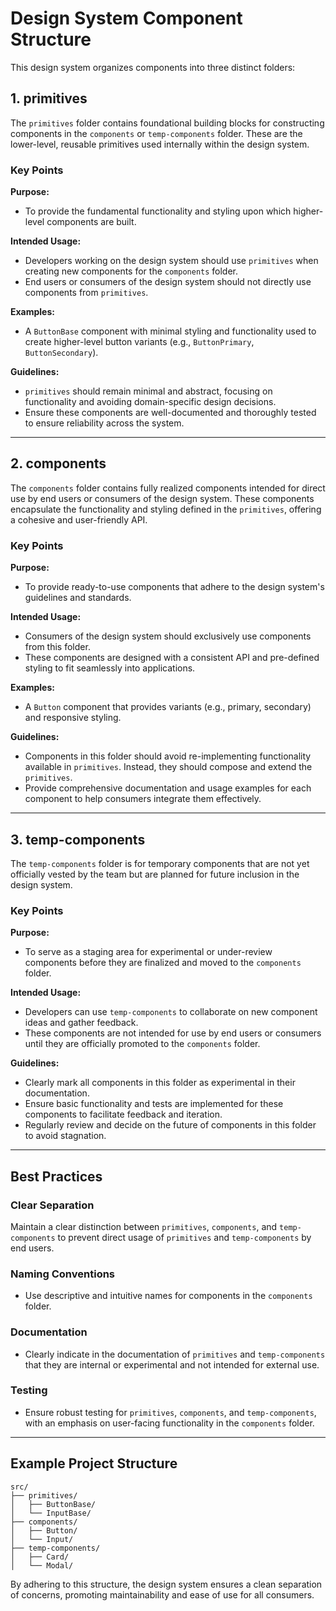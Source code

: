 # Design System Component Structure

This design system organizes components into three distinct folders:

## 1. primitives

The `primitives` folder contains foundational building blocks for constructing components in the `components` or `temp-components` folder. These are the lower-level, reusable primitives used internally within the design system.

### Key Points

**Purpose:**

- To provide the fundamental functionality and styling upon which higher-level components are built.

**Intended Usage:**

- Developers working on the design system should use `primitives` when creating new components for the `components` folder.
- End users or consumers of the design system should not directly use components from `primitives`.

**Examples:**

- A `ButtonBase` component with minimal styling and functionality used to create higher-level button variants (e.g., `ButtonPrimary`, `ButtonSecondary`).

**Guidelines:**

- `primitives` should remain minimal and abstract, focusing on functionality and avoiding domain-specific design decisions.
- Ensure these components are well-documented and thoroughly tested to ensure reliability across the system.

---

## 2. components

The `components` folder contains fully realized components intended for direct use by end users or consumers of the design system. These components encapsulate the functionality and styling defined in the `primitives`, offering a cohesive and user-friendly API.

### Key Points

**Purpose:**

- To provide ready-to-use components that adhere to the design system's guidelines and standards.

**Intended Usage:**

- Consumers of the design system should exclusively use components from this folder.
- These components are designed with a consistent API and pre-defined styling to fit seamlessly into applications.

**Examples:**

- A `Button` component that provides variants (e.g., primary, secondary) and responsive styling.

**Guidelines:**

- Components in this folder should avoid re-implementing functionality available in `primitives`. Instead, they should compose and extend the `primitives`.
- Provide comprehensive documentation and usage examples for each component to help consumers integrate them effectively.

---

## 3. temp-components

The `temp-components` folder is for temporary components that are not yet officially vested by the team but are planned for future inclusion in the design system.

### Key Points

**Purpose:**

- To serve as a staging area for experimental or under-review components before they are finalized and moved to the `components` folder.

**Intended Usage:**

- Developers can use `temp-components` to collaborate on new component ideas and gather feedback.
- These components are not intended for use by end users or consumers until they are officially promoted to the `components` folder.

**Guidelines:**

- Clearly mark all components in this folder as experimental in their documentation.
- Ensure basic functionality and tests are implemented for these components to facilitate feedback and iteration.
- Regularly review and decide on the future of components in this folder to avoid stagnation.

---

## Best Practices

### Clear Separation

Maintain a clear distinction between `primitives`, `components`, and `temp-components` to prevent direct usage of `primitives` and `temp-components` by end users.

### Naming Conventions

- Use descriptive and intuitive names for components in the `components` folder.

### Documentation

- Clearly indicate in the documentation of `primitives` and `temp-components` that they are internal or experimental and not intended for external use.

### Testing

- Ensure robust testing for `primitives`, `components`, and `temp-components`, with an emphasis on user-facing functionality in the `components` folder.

---

## Example Project Structure

```
src/
├── primitives/
│   ├── ButtonBase/
│   └── InputBase/
├── components/
│   ├── Button/
│   └── Input/
├── temp-components/
│   ├── Card/
│   └── Modal/
```

By adhering to this structure, the design system ensures a clean separation of concerns, promoting maintainability and ease of use for all consumers.
